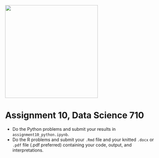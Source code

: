 <img src="https://datasciencedegree.wisconsin.edu/wp-content/themes/data-gulp/images/logo.svg" width="300">

# Assignment 10, Data Science 710

* Do the Python problems and submit your results in `assignment10_python.ipynb`.
* Do the R problems and submit your `.Rmd` file and your knitted `.docx` or `.pdf` file (.pdf preferred) containing your code, output, and interpretations.
